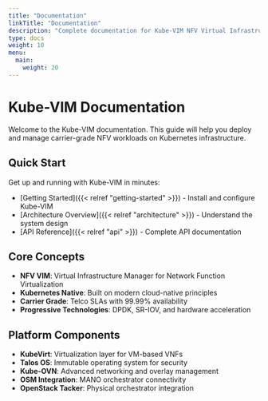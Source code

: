 ```yaml
---
title: "Documentation"
linkTitle: "Documentation"
description: "Complete documentation for Kube-VIM NFV Virtual Infrastructure Manager"
type: docs
weight: 10
menu:
  main:
    weight: 20
---
```


# Kube-VIM Documentation

Welcome to the Kube-VIM documentation. This guide will help you deploy and manage carrier-grade NFV workloads on Kubernetes infrastructure.

## Quick Start

Get up and running with Kube-VIM in minutes:

- [Getting Started]({{< relref "getting-started" >}}) - Install and configure Kube-VIM
- [Architecture Overview]({{< relref "architecture" >}}) - Understand the system design
- [API Reference]({{< relref "api" >}}) - Complete API documentation

## Core Concepts

- **NFV VIM**: Virtual Infrastructure Manager for Network Function Virtualization
- **Kubernetes Native**: Built on modern cloud-native principles
- **Carrier Grade**: Telco SLAs with 99.99% availability
- **Progressive Technologies**: DPDK, SR-IOV, and hardware acceleration

## Platform Components

- **KubeVirt**: Virtualization layer for VM-based VNFs
- **Talos OS**: Immutable operating system for security
- **Kube-OVN**: Advanced networking and overlay management
- **OSM Integration**: MANO orchestrator connectivity
- **OpenStack Tacker**: Physical orchestrator integration